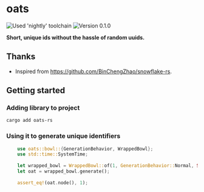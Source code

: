 # oats

![Used 'nightly' toolchain](https://img.shields.io/badge/toolchain-nightly-important)
![Version 0.1.0](https://img.shields.io/badge/version-0.1.0-informational)

**Short, unique ids without the hassle of random uuids.**

## Thanks

- Inspired from <https://github.com/BinChengZhao/snowflake-rs>.

## Getting started

### Adding library to project

```bash
cargo add oats-rs
```

### Using it to generate unique identifiers

```rust
    use oats::bowl::{GenerationBehavior, WrappedBowl};
    use std::time::SystemTime;
    
    let wrapped_bowl = WrappedBowl::of(1, GenerationBehavior::Normal, Some(SystemTime::now()));
    let oat = wrapped_bowl.generate();
    
    assert_eq!(oat.node(), 1);
```
